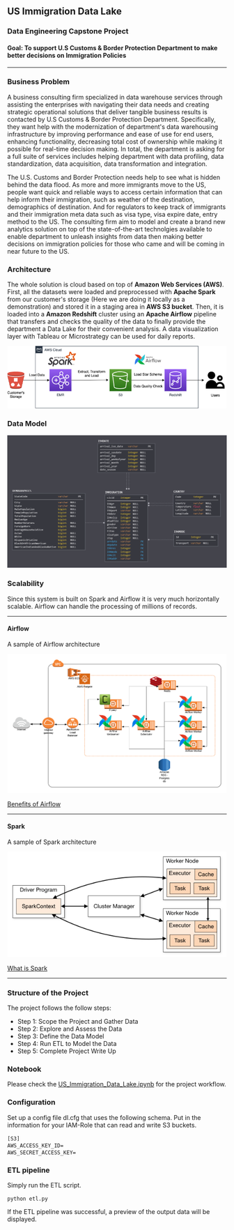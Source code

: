 ## US Immigration Data Lake

### Data Engineering Capstone Project

#### Goal: To support U.S Customs & Border Protection Department to make better decisions on Immigration Policies

***

### Business Problem

A business consulting firm specialized in data warehouse services through assisting the enterprises with navigating their data needs and creating strategic operational solutions that deliver tangible business results is contacted by U.S Customs & Border Protection Department. Specifically, they want help with the modernization of department's data warehousing infrastructure by improving performance and ease of use for end users, enhancing functionality, decreasing total cost of ownership while making it possible for real-time decision making. In total, the department is asking for a full suite of services includes helping department with data profiling, data standardization, data acquisition, data transformation and integration. 

The U.S. Customs and Border Protection needs help to see what is hidden behind the data flood. As more and more immigrants move to the US, people want quick and reliable ways to access certain information that can help inform their immigration, such as weather of the destination, demographics of destination. And for regulators to keep track of immigrants and their immigration meta data such as visa type, visa expire date, entry method to the US. The consulting firm aim to model and create a brand new analytics solution on top of the state-of-the-art technolgies available to enable department to unleash insights from data then making better decisions on immigration policies for those who came and will be coming in near future to the US.

### Architecture

The whole solution is cloud based on top of **Amazon Web Services (AWS)**. First, all the datasets were loaded and preprocessed with **Apache Spark** from our customer's storage (Here we are doing it locally as a demonstration) and stored it in a staging area in **AWS S3 bucket**. Then, it is loaded into a **Amazon Redshift** cluster using an **Apache Airflow** pipeline that transfers and checks the quality of the data to finally provide the department a Data Lake for their convenient analysis. A data visualization layer with Tableau or Microstrategy can be used for daily reports.

![Architecture](images/architecture.png)

### Data Model

![Data Model](images/data_model.png)

### Scalability

Since this system is built on Spark and Airflow it is very much horizontally scalable. Airflow can handle the processing of millions of records.

***

#### Airflow

A sample of Airflow architecture

![Airflow Architecture](images/airflow.png)

[Benefits of Airflow](https://www.xenonstack.com/insights/apache-airflow/)

***

#### Spark

A sample of Spark architecture

![Spark Architecture](images/spark_cluster.png)

[What is Spark](https://databricks.com/spark/about)

***

### Structure of the Project

The project follows the follow steps:
* Step 1: Scope the Project and Gather Data
* Step 2: Explore and Assess the Data
* Step 3: Define the Data Model
* Step 4: Run ETL to Model the Data
* Step 5: Complete Project Write Up

### Notebook
Please check the [US_Immigration_Data_Lake.ipynb](US_Immigration_Data_Lake.ipynb) for the project workflow.


### Configuration
Set up a config file dl.cfg that uses the following schema. Put in the information for your IAM-Role that can read and write S3 buckets.
```
[S3]
AWS_ACCESS_KEY_ID=
AWS_SECRET_ACCESS_KEY=
```

### ETL pipeline
Simply run the ETL script.
```
python etl.py
```
If the ETL pipeline was successful, a preview of the output data will be displayed.